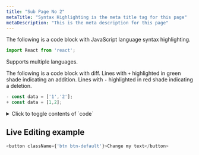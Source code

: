 ```yaml
---
title: "Sub Page No 2"
metaTitle: "Syntax Highlighting is the meta title tag for this page"
metaDescription: "This is the meta description for this page"
---
```


The following is a code block with JavaScript language syntax highlighting.

```javascript
import React from 'react';
```

Supports multiple languages.

The following is a code block with diff. Lines with `+` highlighted in green shade indicating an addition. Lines with `-` highlighted in red shade indicating a deletion.

```javascript
- const data = ['1','2'];
+ const data = [1,2];
```

<details>
<summary>Click to toggle contents of `code`</summary>
```
CODE!
```
</details>

## Live Editing example

```javascript react-live=true
<button className={'btn btn-default'}>Change my text</button>
```
